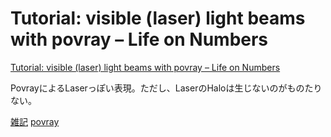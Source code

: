 # Tutorial: visible (laser) light beams with povray – Life on Numbers



[Tutorial: visible (laser) light beams with povray – Life on Numbers](https://guido.vonrudorff.de/2013/tutorial-visible-laser-light-beams-with-povray/)

PovrayによるLaserっぽい表現。ただし、LaserのHaloは生じないのがものたりない。



[雑記](雑記.md) [povray](povray.md)



